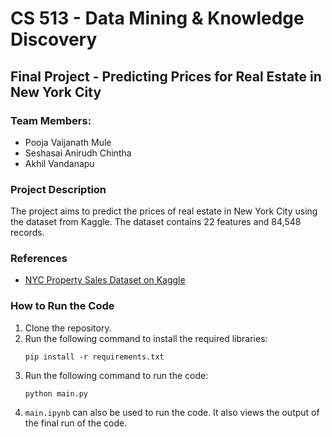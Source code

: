 # CS 513 - Data Mining & Knowledge Discovery
## Final Project - Predicting Prices for Real Estate in New York City

### Team Members:
- Pooja Vaijanath Mule
- Seshasai Anirudh Chintha
- Akhil Vandanapu

### Project Description
The project aims to predict the prices of real estate in New York City using the dataset from Kaggle. The dataset contains 22 features and 84,548 records.

### References
- [NYC Property Sales Dataset on Kaggle](https://www.kaggle.com/datasets/new-york-city/nyc-property-sales)

### How to Run the Code
1. Clone the repository.
2. Run the following command to install the required libraries:
   ```
   pip install -r requirements.txt
   ```
3. Run the following command to run the code:
   ```
   python main.py
   ```
4. `main.ipynb` can also be used to run the code. It also views the output of the final run of the code.
